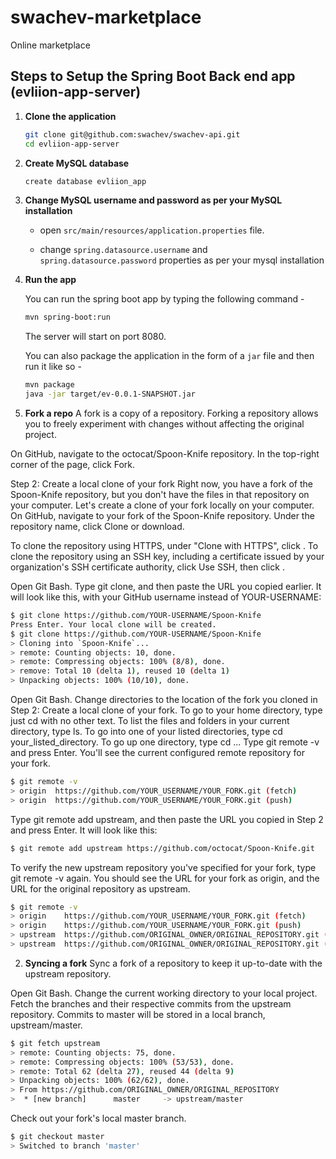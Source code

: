 # swachev-marketplace
Online marketplace

## Steps to Setup the Spring Boot Back end app (evliion-app-server)

1. **Clone the application**

	```bash
	git clone git@github.com:swachev/swachev-api.git
	cd evliion-app-server
	```

2. **Create MySQL database**

	```bash
	create database evliion_app
	```

3. **Change MySQL username and password as per your MySQL installation**

	+ open `src/main/resources/application.properties` file.

	+ change `spring.datasource.username` and `spring.datasource.password` properties as per your mysql installation

4. **Run the app**

	You can run the spring boot app by typing the following command -

	```bash
	mvn spring-boot:run
	```

	The server will start on port 8080.

	You can also package the application in the form of a `jar` file and then run it like so -

	```bash
	mvn package
	java -jar target/ev-0.0.1-SNAPSHOT.jar
	```


1. **Fork a repo**
A fork is a copy of a repository. Forking a repository allows you to freely experiment with changes without affecting the original project.

On GitHub, navigate to the octocat/Spoon-Knife repository.
In the top-right corner of the page, click Fork. 

Step 2: Create a local clone of your fork
Right now, you have a fork of the Spoon-Knife repository, but you don't have the files in that repository on your computer. Let's create a clone of your fork locally on your computer.
On GitHub, navigate to your fork of the Spoon-Knife repository.
Under the repository name, click Clone or download. 


To clone the repository using HTTPS, under "Clone with HTTPS", click . To clone the repository using an SSH key, including a certificate issued by your organization's SSH certificate authority, click Use SSH, then click . 


Open Git Bash.
Type git clone, and then paste the URL you copied earlier. It will look like this, with your GitHub username instead of YOUR-USERNAME:
```bash
$ git clone https://github.com/YOUR-USERNAME/Spoon-Knife
Press Enter. Your local clone will be created.
$ git clone https://github.com/YOUR-USERNAME/Spoon-Knife
> Cloning into `Spoon-Knife`...
> remote: Counting objects: 10, done.
> remote: Compressing objects: 100% (8/8), done.
> remove: Total 10 (delta 1), reused 10 (delta 1)
> Unpacking objects: 100% (10/10), done.
```
Open Git Bash.
Change directories to the location of the fork you cloned in Step 2: Create a local clone of your fork.
To go to your home directory, type just cd with no other text.
To list the files and folders in your current directory, type ls.
To go into one of your listed directories, type cd your_listed_directory.
To go up one directory, type cd ...
Type git remote -v and press Enter. You'll see the current configured remote repository for your fork.
```bash
$ git remote -v
> origin  https://github.com/YOUR_USERNAME/YOUR_FORK.git (fetch)
> origin  https://github.com/YOUR_USERNAME/YOUR_FORK.git (push)
```
Type git remote add upstream, and then paste the URL you copied in Step 2 and press Enter. It will look like this:
```bash
$ git remote add upstream https://github.com/octocat/Spoon-Knife.git
```
To verify the new upstream repository you've specified for your fork, type git remote -v again. You should see the URL for your fork as origin, and the URL for the original repository as upstream.
```bash
$ git remote -v
> origin    https://github.com/YOUR_USERNAME/YOUR_FORK.git (fetch)
> origin    https://github.com/YOUR_USERNAME/YOUR_FORK.git (push)
> upstream  https://github.com/ORIGINAL_OWNER/ORIGINAL_REPOSITORY.git (fetch)
> upstream  https://github.com/ORIGINAL_OWNER/ORIGINAL_REPOSITORY.git (push)
```
2. **Syncing a fork**
Sync a fork of a repository to keep it up-to-date with the upstream repository.

Open Git Bash.
Change the current working directory to your local project.
Fetch the branches and their respective commits from the upstream repository. Commits to master will be stored in a local branch, upstream/master.
```bash
$ git fetch upstream
> remote: Counting objects: 75, done.
> remote: Compressing objects: 100% (53/53), done.
> remote: Total 62 (delta 27), reused 44 (delta 9)
> Unpacking objects: 100% (62/62), done.
> From https://github.com/ORIGINAL_OWNER/ORIGINAL_REPOSITORY
>  * [new branch]      master     -> upstream/master
```
Check out your fork's local master branch.
```bash
$ git checkout master
> Switched to branch 'master'
```
